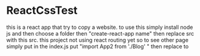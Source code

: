 # ReactCssTest
this is a react app that try to copy a website. to use this simply install node js and then choose a folder then "create-react-app name"
then replace src with this src. this project not using react routing yet so to see other page simply put in the index.js put "import App2 from './Blog' " then replace <App /> to <App2 />
